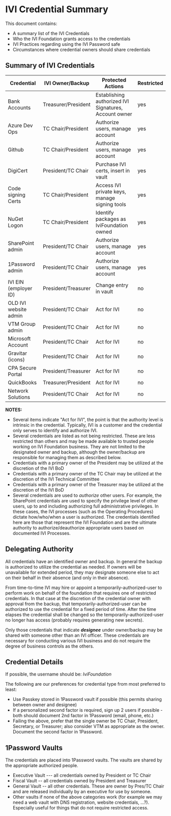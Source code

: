 # IVI Credential Summary

This document contains:

- A summary list of the IVI Credentials
- Who the IVI Foundation grants access to the credentials
- IVI Practices regarding using the IVI Password safe
- Circumstances where credential owners should share credentials

## Summary of IVI Credentials

| Credential           |  IVI Owner/Backup    | Protected Actions                   | Restricted |
| ----------           | ----------------     | -----------------                   | ------------- |
| Bank Accounts        | Treasurer/President  | Establishing authorized IVI Signatures, Account owner | yes |
| Azure Dev Ops        | TC Chair/President   | Authorize users, manage account     | yes |
| Github               | TC Chair/President   | Authorize users, manage account     | yes |
| DigiCert             | President/TC Chair   | Purchase IVI certs, insert in vault | yes |
| Code signing Certs   | TC Chair/President   | Access IVI private keys, manage signing tools | yes |
| NuGet Logon          | TC Chair/President   | Identify packages as IviFoundation owned | yes |
| SharePoint admin     | President/TC Chair   | Authorize users, manage account     | yes |
| 1Password admin      | President/TC Chair   | Authorize users, manage account     | yes |
| IVI EIN (employer ID)| President/Treasurer  | Change entry in vault               | no |
| OLD IVI website admin| President/TC Chair   | Act for IVI                         | no |
| VTM Group admin      | President/TC Chair   | Act for IVI                         | no |
| Microsoft Account    | President/TC Chair   | Act for IVI                         | no |
| Gravitar (icons)     | President/TC Chair   | Act for IVI                         | no |
| CPA Secure Portal    | President/Treasurer  | Act for IVI                         | no |
| QuickBooks           | Treasurer/President  | Act for IVI                         | no |
| Network Solutions    | President/TC Chair   | Act for IVI                         | no |

**NOTES:**

- Several items indicate "Act for IVI", the point is that the authority level is intrinsic in the credential.  Typically, IVI is a customer and the credential only serves to identify and authorize IVI.
- Several credentials are listed as not being restricted.  These are less restricted than others and may be made available to trusted people working on IVI Foundation business.  They are not limited to the designated owner and backup, although the owner/backup are responsible for managing them as described below.
- Credentials with a primary owner of the President may be utilized at the discretion of the IVI BoD
- Credentials with a primary owner of the TC Chair may be utilized at the discretion of the IVI Technical Committee
- Credentials with a primary owner of the Treasurer may be utilized at the discretion of the IVI BoD
- Several credentials are used to _authorize_ other users.  For example, the SharePoint credentials are used to specify the privilege level of other users, up to and including authorizing full administrative privileges.  In these cases, the IVI processes (such as the Operating Procedures) dictate how/who/when a user is authorized.  The credentials identified here are those that represent the IVI Foundation and are the ultimate authority to authorize/deauthorize appropriate users based on documented IVI Processes.

## Delegating Authority

All credentials have an identified owner and backup.  In general the backup is authorized to utilize the credential as needed.  If owners will be unavailable for extended period, they may designate someone else to act on their behalf in their absence (and only in their absence).

From time-to-time IVI may hire or appoint a temporarily-authorized-user to perform work on behalf of the foundation that requires one of restricted credentials. In that case at the discretion of the credential owner with approval from the backup, that temporarily-authorized-user can be authorized to use the credential for a fixed period of time.  After the time elapses the credential shall be changed so the temporarily-authorized-user no longer has access (probably requires generating new secrets).

Only those credentials that indicate **_designee_** under owner/backup may be shared with someone other than an IVI officer.  These credentials are necessary for conducting various IVI business and do not require the degree of business controls as the others.

## Credential Details

If possible, the username should be: _IviFoundation_

The following are our preferences for credential type from most preferred to least:

- Use Passkey stored in 1Password vault if possible (this permits sharing between owner and designee) 
- If a personalized second factor is required, sign up 2 users if possible - both should document 2nd factor in 1Password (email, phone, etc.)
- Failing the above, prefer that the single owner be TC Chair, President, Secretary, or Treasurer; also consider VTM as appropriate as the owner.  Document the second factor in 1Password.

## 1Password Vaults

The credentials are placed into 1Password vaults.  The vaults are shared by the appropriate authorized people.

- Executive Vault --- all credentials owned by President or TC Chair
- Fiscal Vault -- all credentials owned by President and Treasurer
- General Vault -- all other credentials.  These are owner by Pres/TC Chair and are released individually by an executive for use by someone.
- Other vaults if none of the above categories work (for example we may need a web vault with DNS registration, website credentials, …?).  Especially useful for things that do not require restricted access.
